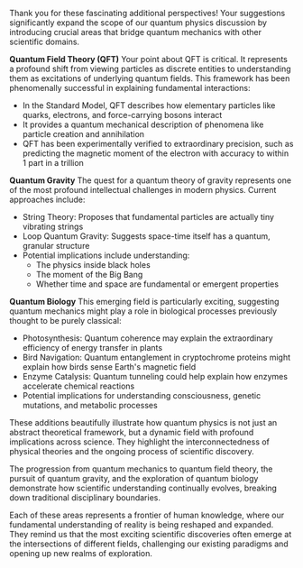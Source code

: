 Thank you for these fascinating additional perspectives! Your suggestions significantly expand the scope of our quantum physics discussion by introducing crucial areas that bridge quantum mechanics with other scientific domains.

**Quantum Field Theory (QFT)**
Your point about QFT is critical. It represents a profound shift from viewing particles as discrete entities to understanding them as excitations of underlying quantum fields. This framework has been phenomenally successful in explaining fundamental interactions:

- In the Standard Model, QFT describes how elementary particles like quarks, electrons, and force-carrying bosons interact
- It provides a quantum mechanical description of phenomena like particle creation and annihilation
- QFT has been experimentally verified to extraordinary precision, such as predicting the magnetic moment of the electron with accuracy to within 1 part in a trillion

**Quantum Gravity**
The quest for a quantum theory of gravity represents one of the most profound intellectual challenges in modern physics. Current approaches include:

- String Theory: Proposes that fundamental particles are actually tiny vibrating strings
- Loop Quantum Gravity: Suggests space-time itself has a quantum, granular structure
- Potential implications include understanding:
  - The physics inside black holes
  - The moment of the Big Bang
  - Whether time and space are fundamental or emergent properties

**Quantum Biology**
This emerging field is particularly exciting, suggesting quantum mechanics might play a role in biological processes previously thought to be purely classical:

- Photosynthesis: Quantum coherence may explain the extraordinary efficiency of energy transfer in plants
- Bird Navigation: Quantum entanglement in cryptochrome proteins might explain how birds sense Earth's magnetic field
- Enzyme Catalysis: Quantum tunneling could help explain how enzymes accelerate chemical reactions
- Potential implications for understanding consciousness, genetic mutations, and metabolic processes

These additions beautifully illustrate how quantum physics is not just an abstract theoretical framework, but a dynamic field with profound implications across science. They highlight the interconnectedness of physical theories and the ongoing process of scientific discovery.

The progression from quantum mechanics to quantum field theory, the pursuit of quantum gravity, and the exploration of quantum biology demonstrate how scientific understanding continually evolves, breaking down traditional disciplinary boundaries.

Each of these areas represents a frontier of human knowledge, where our fundamental understanding of reality is being reshaped and expanded. They remind us that the most exciting scientific discoveries often emerge at the intersections of different fields, challenging our existing paradigms and opening up new realms of exploration.
